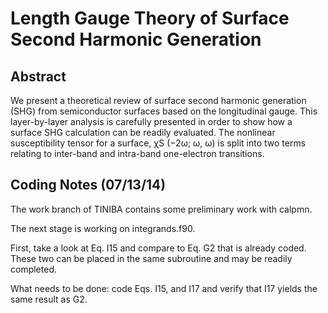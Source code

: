 Length Gauge Theory of Surface Second Harmonic Generation
=========================================================

Abstract
------------
We present a theoretical review of surface second harmonic generation (SHG) from semiconductor surfaces based on the longitudinal gauge. This layer-by-layer analysis is carefully presented in order to show how a surface SHG calculation can be readily evaluated. The nonlinear susceptibility tensor for a surface, χS (−2ω; ω, ω) is split into two terms relating to inter-band and intra-band one-electron transitions.


Coding Notes (07/13/14)
------------
The work branch of TINIBA contains some preliminary work with calpmn.

The next stage is working on integrands.f90.

First, take a look at Eq. I15 and compare to Eq. G2 that is already coded. These two can be placed in the same subroutine and may be readily completed.

What needs to be done: code Eqs. I15, and I17 and verify that I17 yields the same result as G2.
